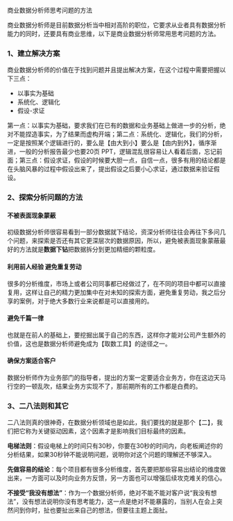 商业数据分析师思考问题的方法

商业数据分析师是目前数据分析当中相对高阶的职位，它要求从业者具有数据分析能力的同时，还要具有商业思维，以下是商业数据分析师常用思考问题的方法。

### 1、建立解决方案

商业数据分析师的价值在于找到问题并且提出解决方案，在这个过程中需要把握以下三点：

- 以事实为基础
- 系统化、逻辑化
- 假设-求证

第一点：以事实为基础，要求我们在已有的数据和业务基础上做进一步的分析，绝对不能捏造事实，为了结果而虚构开端；第二点：系统化、逻辑化，我们的分析，一定是按照某个逻辑进行的，要么是【由大到小】要么是【由内到外】，循序渐进，一般的分析报告最少也要20页 PPT，逻辑混乱很容易让人看着后面，忘记前面；第三点：假设求证，假设的时候要大胆一点，自信一点，很多有用的结论都是在头脑风暴的过程中假设出来了，提出假设之后要小心求证，通过数据来验证假设。

### 2、探索分析问题的方法

#### 不被表面现象蒙蔽

初级数据分析师很容易看到一部分数据就下结论，资深分析师往往会再往下多问几个问题，来探索是否还有其它更深层次的数据原因，所以，避免被表面现象蒙蔽最好的方法就是**数据下钻**把数据拆分到更加精细的颗粒度。

#### 利用前人经验 避免重复劳动

很多的分析维度，市场上或者公司同事都已经做过了，在不同的项目中都可以直接复用，这样让自己的精力更加集中在对未知的探索方面，避免重复劳动，我之后分享的案例，对于绝大多数行业来说都是可以直接用的。

#### 避免千篇一律

也就是在前人的基础上，要挖掘出属于自己的东西，这样你才能对公司产生额外的价值，这也是数据分析师避免成为【取数工具】的途径之一。

#### 确保方案适合客户

数据分析师作为业务部门的指导者，提出的方案一定要适合业务方，你在这边天马行空的一顿乱吹，结果业务方实现不了，那前期所有的工作都是白费的。

### 3、二八法则和其它

二八法则真的很神奇，在数据分析领域也是如此，我们要找的就是那个【二】，我们把它称为关键驱动因素，这个因素才是影响我们目标最终的因素。

**电梯法则**：假设电梯上的时间只有30秒，你要在30秒的时间内，向老板阐述你的分析结果，如果30秒钟不能说明问题，说明你对这个问题的理解还不够深入。

**先做容易的结论**：每个项目都有很多分析维度，首先要把那些容易出结论的维度做出来，一方面可以及时向业务方反馈，另一方面也可以增强后续攻克难关的信心。

**不接受“我没有想法”**：作为一个数据分析师，绝对不能不能对客户说“我没有想法”，没有想法说明你没有思考能力，这一点是绝对不能暴露的，当别人在会上突然问到你时，扯也要扯出来自己的想法，但要往主题上面扯。



